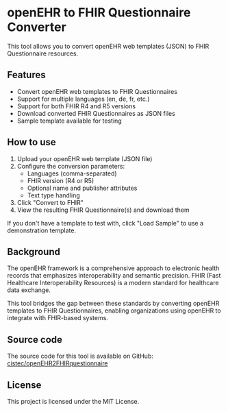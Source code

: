 # openEHR to FHIR Questionnaire Converter

This tool allows you to convert openEHR web templates (JSON) to FHIR Questionnaire resources.

## Features

- Convert openEHR web templates to FHIR Questionnaires
- Support for multiple languages (en, de, fr, etc.)
- Support for both FHIR R4 and R5 versions
- Download converted FHIR Questionnaires as JSON files
- Sample template available for testing

## How to use

1. Upload your openEHR web template (JSON file)
2. Configure the conversion parameters:
   - Languages (comma-separated)
   - FHIR version (R4 or R5)
   - Optional name and publisher attributes
   - Text type handling
3. Click "Convert to FHIR"
4. View the resulting FHIR Questionnaire(s) and download them

If you don't have a template to test with, click "Load Sample" to use a demonstration template.

## Background

The openEHR framework is a comprehensive approach to electronic health records that emphasizes interoperability and semantic precision. FHIR (Fast Healthcare Interoperability Resources) is a modern standard for healthcare data exchange.

This tool bridges the gap between these standards by converting openEHR templates to FHIR Questionnaires, enabling organizations using openEHR to integrate with FHIR-based systems.

## Source code

The source code for this tool is available on GitHub: [cistec/openEHR2FHIRquestionnaire](https://github.com/cistec/openEHR2FHIRquestionnaire)

## License

This project is licensed under the MIT License.
